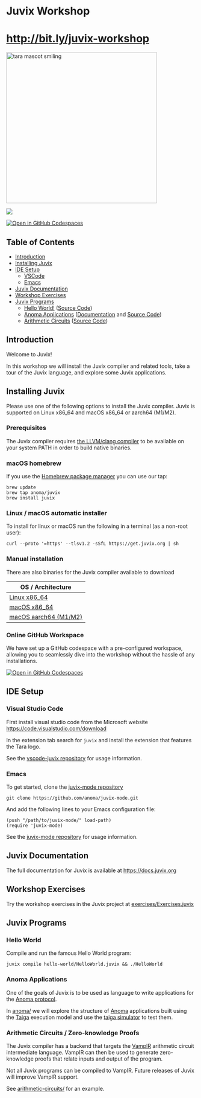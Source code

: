 <h1> Juvix Workshop</h1>
<h1><a href="http://bit.ly/juvix-workshop">http://bit.ly/juvix-workshop</a></h1>
<img alt="tara mascot smiling" width="400" src="./.resources/tara-smiling.png">
<p>
  <a href="https://discord.gg/PfaaFVErHt"><img src="https://img.shields.io/discord/952881043520774194?logo=discord"/></a>
</p>

[![Open in GitHub Codespaces](https://github.com/codespaces/badge.svg)](https://codespaces.new/anoma/juvix-eth-workshop?quickstart=1)

## Table of Contents
- [Introduction](#introduction)
- [Installing Juvix](#installing-juvix)
- [IDE Setup](#ide-setup)
    - [VSCode](#vscode)
    - [Emacs](#emacs)
- [Juvix Documentation](#juvix-documentation)
- [Workshop Exercises](#workshop-exercises)
- [Juvix Programs](#juvix-programs)
    - [Hello World!](#hello-world) ([Source Code](./hello-world/))
    - [Anoma Applications](#anoma-applications) ([Documentation](./anoma/) and [Source Code](https://github.com/anoma/taiga-simulator))
    - [Arithmetic Circuits](#arithmetic-circuits--zero-knowledge-proofs) ([Source Code](./arithmetic-circuits/))

## Introduction

Welcome to Juvix!

In this workshop we will install the Juvix compiler and related tools, take a
tour of the Juvix language, and explore some Juvix applications.

## Installing Juvix

Please use one of the following options to install the Juvix compiler. Juvix is
supported on Linux x86_64 and macOS x86_64 or aarch64 (M1/M2).

### Prerequisites

The Juvix compiler requires [the LLVM/clang compiler](https://llvm.org) to be available on your system PATH in order to build native binaries.

### macOS homebrew

If you use the [Homebrew package manager](https://brew.sh) you can use our tap:

``` shell
brew update
brew tap anoma/juvix
brew install juvix
```

### Linux / macOS automatic installer

To install for linux or macOS run the following in a terminal (as a non-root user):

``` shell
curl --proto '=https' --tlsv1.2 -sSfL https://get.juvix.org | sh
```

### Manual installation

There are also binaries for the Juvix compiler available to download

| OS / Architecture                                                                                           |
|-------------------------------------------------------------------------------------------------------------|
| [Linux x86_64](https://github.com/anoma/juvix/releases/latest/download/juvix-linux-x86_64.tar.gz)           |
| [macOS x86_64](https://github.com/anoma/juvix/releases/latest/download/juvix-macos-x86_64.tar.gz)           |
| [macOS aarch64 (M1/M2)](https://github.com/anoma/juvix/releases/latest/download/juvix-macos-aarch64.tar.gz) |

### Online GitHub Workspace

We have set up a GitHub codespace with a pre-configured workspace, allowing you to seamlessly dive into the workshop without the hassle of any installations.

[![Open in GitHub Codespaces](https://github.com/codespaces/badge.svg)](https://codespaces.new/anoma/juvix-workshop?quickstart=1)

## IDE Setup

### Visual Studio Code

First install visual studio code from the Microsoft website https://code.visualstudio.com/download

In the extension tab search for `juvix` and install the extension that features the Tara logo.

See the [vscode-juvix repository](https://github.com/anoma/vscode-juvix) for usage information.

### Emacs

To get started, clone the [juvix-mode repository](https://github.com/anoma/juvix-mode.git)

``` shell
git clone https://github.com/anoma/juvix-mode.git
```

And add the following lines to your Emacs configuration file:

``` emacs-lisp
(push "/path/to/juvix-mode/" load-path)
(require 'juvix-mode)
```

See the [juvix-mode repository](https://github.com/anoma/juvix-mode.git) for usage information.

## Juvix Documentation

The full documentation for Juvix is available at https://docs.juvix.org

## Workshop Exercises

Try the workshop exercises in the Juvix project at [exercises/Exercises.juvix](./exercises/Exercises.juvix)

## Juvix Programs

### Hello World

Compile and run the famous Hello World program:

``` shell
juvix compile hello-world/HelloWorld.juvix && ./HelloWorld
```

### Anoma Applications

One of the goals of Juvix is to be used as language to write applications for
the [Anoma protocol](https://anoma.net).

In [anoma/](./anoma/) we will explore the structure of
[Anoma](https://anoma.net) applications built using the
[Taiga](https://github.com/anoma/taiga) execution model and use the [taiga
simulator](https://github.com/anoma/taiga-simulator) to test them.

### Arithmetic Circuits / Zero-knowledge Proofs

The Juvix compiler has a backend that targets the
[VampIR](https://github.com/anoma/vamp-ir) arithmetic circuit intermediate
language. VampIR can then be used to generate zero-knowledge proofs that
relate inputs and output of the program.

Not all Juvix programs can be compiled to VampIR. Future releases of Juvix will
improve VampIR support.

See [arithmetic-circuits/](./arithmetic-circuits/) for an example.
